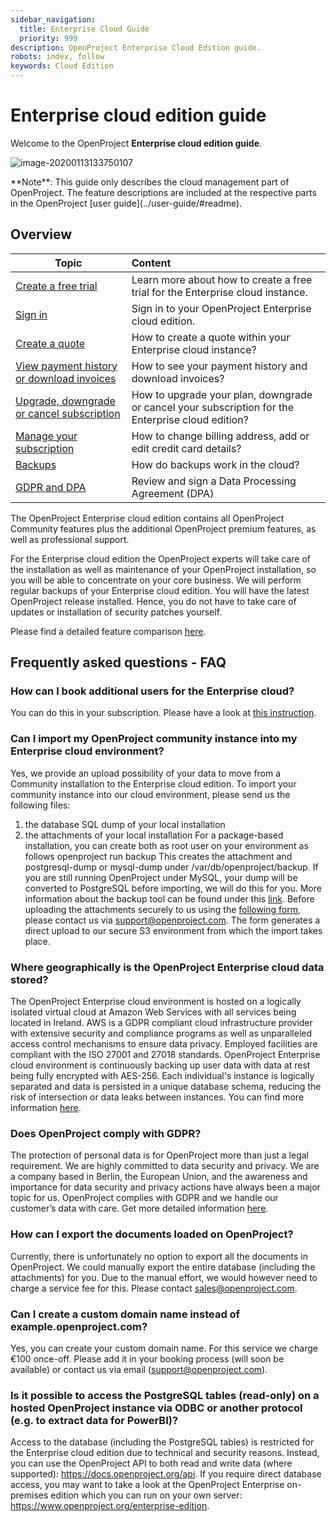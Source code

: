 ```yaml
---
sidebar_navigation:
  title: Enterprise Cloud Guide
  priority: 999
description: OpenProject Enterprise Cloud Edition guide.
robots: index, follow
keywords: Cloud Edition
---
```

# Enterprise cloud edition guide

Welcome to the OpenProject **Enterprise cloud edition guide**.

![image-20200113133750107](image-20200113133750107.png)

<div class="alert alert-info" role="alert">
**Note**: This guide only describes the cloud management part of OpenProject. The feature descriptions are included at the respective parts in the OpenProject [user guide](../user-guide/#readme).
</div>

## Overview

| Topic                                                        | Content                                                      |
| ------------------------------------------------------------ | :----------------------------------------------------------- |
| [Create a free trial](./create-trial-installation)           | Learn more about how to create a free trial for the Enterprise cloud instance. |
| [Sign in](./sign-in/)                                        | Sign in to your OpenProject Enterprise cloud edition.        |
| [Create a quote](./create-quote-cloud)                       | How to create a quote within your Enterprise cloud instance? |
| [View payment history or download invoices](./invoices-and-billing-history) | How to see your payment history and download invoices?       |
| [Upgrade, downgrade or cancel subscription](./manage-subscription) | How to upgrade your plan, downgrade or cancel your subscription for the Enterprise cloud edition? |
| [Manage your subscription](./manage-subscription)            | How to change billing address, add or edit credit card details? |
| [Backups](./backups)                                         | How do backups work in the cloud?                            |
| [GDPR and DPA](./GDPR)                                       | Review and sign a Data Processing Agreement (DPA)            |

The OpenProject Enterprise cloud edition contains all OpenProject Community features plus the additional OpenProject premium features, as well as professional support.

For the Enterprise cloud edition the OpenProject experts will take care of the installation as well as maintenance of your OpenProject installation, so you will be able to concentrate on your core business. We will perform regular backups of your Enterprise cloud edition. You will have the latest OpenProject release installed. Hence, you do not have to take care of updates or installation of security patches yourself.

Please find a detailed feature comparison [here](https://www.openproject.org/pricing/#features).



## Frequently asked questions - FAQ

### How can I book additional users for the Enterprise cloud?

You can do this in your subscription. Please have a look at [this instruction](./manage-subscription/#upgrade-or-downgrade-subscription).

### Can I import my OpenProject community instance into my Enterprise cloud environment?

Yes, we provide an upload possibility of your data to move from a Community installation to the Enterprise cloud edition.
To import your community instance into our cloud environment, please send us the following files:
1. the database SQL dump of your local installation
2. the attachments of your local installation For a package-based installation, you can create both as root user on your environment as follows openproject run backup
This creates the attachment and postgresql-dump or mysql-dump under /var/db/openproject/backup.
If you are still running OpenProject under MySQL, your dump will be converted to PostgreSQL before importing, we will do this for you. More information about the backup tool can be found under this [link](https://www.openproject.org/operations/backup/backup-guide-packaged-installation/).
Before uploading the attachments securely to us using the [following form](https://openproject.org/saas-import), please contact us via support@openproject.com.
The form generates a direct upload to our secure S3 environment from which the import takes place.


### Where geographically is the OpenProject Enterprise cloud data stored?

The OpenProject Enterprise cloud environment is hosted on a logically isolated virtual cloud at Amazon Web Services with all services being located in Ireland. AWS is a GDPR compliant cloud infrastructure provider with extensive security and compliance programs as well as unparalleled access control mechanisms to ensure data privacy. Employed facilities are compliant with the ISO 27001 and 27018 standards. OpenProject Enterprise cloud environment is continuously backing up user data with data at rest being fully encrypted with AES-256. Each individual's instance is logically separated and data is persisted in a unique database schema, reducing the risk of intersection or data leaks between instances. You can find more information [here](https://www.openproject.org/gdpr-compliance/).


### Does OpenProject comply with GDPR?

The protection of personal data is for OpenProject more than just a legal requirement. We are highly committed to data security and privacy. We are a company based in Berlin, the European Union, and the awareness and importance for data security and privacy actions have always been a major topic for us. OpenProject complies with GDPR and we handle our customer’s data with care. Get more detailed information [here](https://www.openproject.org/gdpr-compliance/).


### How can I export the documents loaded on OpenProject?

Currently, there is unfortunately no option to export all the documents in OpenProject. We could manually export the entire database (including the attachments) for you. Due to the manual effort, we would however need to charge a service fee for this. Please contact sales@openproject.com.


### Can I create a custom domain name instead of example.openproject.com?

Yes, you can create your custom domain name. For this service we charge €100 once-off. Please add it in your booking process (will soon be available) or contact us via email (support@openproject.com).

### Is it possible to access the PostgreSQL tables (read-only) on a hosted OpenProject instance via ODBC or another protocol (e.g. to extract data for PowerBI)?

Access to the database (including the PostgreSQL tables) is restricted for the Enterprise cloud edition due to technical and security reasons. Instead, you can use the OpenProject API to both read and write data (where supported): https://docs.openproject.org/api. If you require direct database access, you may want to take a look at the OpenProject Enterprise on-premises edition which you can run on your own server: https://www.openproject.org/enterprise-edition.